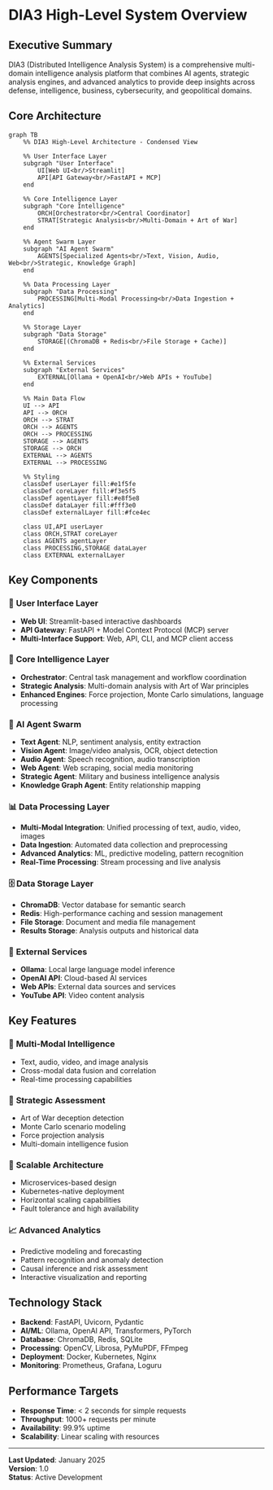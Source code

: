# DIA3 High-Level System Overview

## Executive Summary

DIA3 (Distributed Intelligence Analysis System) is a comprehensive multi-domain intelligence analysis platform that combines AI agents, strategic analysis engines, and advanced analytics to provide deep insights across defense, intelligence, business, cybersecurity, and geopolitical domains.

## Core Architecture

```mermaid
graph TB
    %% DIA3 High-Level Architecture - Condensed View
    
    %% User Interface Layer
    subgraph "User Interface"
        UI[Web UI<br/>Streamlit]
        API[API Gateway<br/>FastAPI + MCP]
    end
    
    %% Core Intelligence Layer
    subgraph "Core Intelligence"
        ORCH[Orchestrator<br/>Central Coordinator]
        STRAT[Strategic Analysis<br/>Multi-Domain + Art of War]
    end
    
    %% Agent Swarm Layer
    subgraph "AI Agent Swarm"
        AGENTS[Specialized Agents<br/>Text, Vision, Audio, Web<br/>Strategic, Knowledge Graph]
    end
    
    %% Data Processing Layer
    subgraph "Data Processing"
        PROCESSING[Multi-Modal Processing<br/>Data Ingestion + Analytics]
    end
    
    %% Storage Layer
    subgraph "Data Storage"
        STORAGE[(ChromaDB + Redis<br/>File Storage + Cache)]
    end
    
    %% External Services
    subgraph "External Services"
        EXTERNAL[Ollama + OpenAI<br/>Web APIs + YouTube]
    end
    
    %% Main Data Flow
    UI --> API
    API --> ORCH
    ORCH --> STRAT
    ORCH --> AGENTS
    ORCH --> PROCESSING
    STORAGE --> AGENTS
    STORAGE --> ORCH
    EXTERNAL --> AGENTS
    EXTERNAL --> PROCESSING
    
    %% Styling
    classDef userLayer fill:#e1f5fe
    classDef coreLayer fill:#f3e5f5
    classDef agentLayer fill:#e8f5e8
    classDef dataLayer fill:#fff3e0
    classDef externalLayer fill:#fce4ec
    
    class UI,API userLayer
    class ORCH,STRAT coreLayer
    class AGENTS agentLayer
    class PROCESSING,STORAGE dataLayer
    class EXTERNAL externalLayer
```

## Key Components

### 🎯 **User Interface Layer**
- **Web UI**: Streamlit-based interactive dashboards
- **API Gateway**: FastAPI + Model Context Protocol (MCP) server
- **Multi-Interface Support**: Web, API, CLI, and MCP client access

### 🧠 **Core Intelligence Layer**
- **Orchestrator**: Central task management and workflow coordination
- **Strategic Analysis**: Multi-domain analysis with Art of War principles
- **Enhanced Engines**: Force projection, Monte Carlo simulations, language processing

### 🤖 **AI Agent Swarm**
- **Text Agent**: NLP, sentiment analysis, entity extraction
- **Vision Agent**: Image/video analysis, OCR, object detection
- **Audio Agent**: Speech recognition, audio transcription
- **Web Agent**: Web scraping, social media monitoring
- **Strategic Agent**: Military and business intelligence analysis
- **Knowledge Graph Agent**: Entity relationship mapping

### 📊 **Data Processing Layer**
- **Multi-Modal Integration**: Unified processing of text, audio, video, images
- **Data Ingestion**: Automated data collection and preprocessing
- **Advanced Analytics**: ML, predictive modeling, pattern recognition
- **Real-Time Processing**: Stream processing and live analysis

### 🗄️ **Data Storage Layer**
- **ChromaDB**: Vector database for semantic search
- **Redis**: High-performance caching and session management
- **File Storage**: Document and media file management
- **Results Storage**: Analysis outputs and historical data

### 🔗 **External Services**
- **Ollama**: Local large language model inference
- **OpenAI API**: Cloud-based AI services
- **Web APIs**: External data sources and services
- **YouTube API**: Video content analysis

## Key Features

### 🎯 **Multi-Modal Intelligence**
- Text, audio, video, and image analysis
- Cross-modal data fusion and correlation
- Real-time processing capabilities

### 🧠 **Strategic Assessment**
- Art of War deception detection
- Monte Carlo scenario modeling
- Force projection analysis
- Multi-domain intelligence fusion

### 🔄 **Scalable Architecture**
- Microservices-based design
- Kubernetes-native deployment
- Horizontal scaling capabilities
- Fault tolerance and high availability

### 📈 **Advanced Analytics**
- Predictive modeling and forecasting
- Pattern recognition and anomaly detection
- Causal inference and risk assessment
- Interactive visualization and reporting

## Technology Stack

- **Backend**: FastAPI, Uvicorn, Pydantic
- **AI/ML**: Ollama, OpenAI API, Transformers, PyTorch
- **Database**: ChromaDB, Redis, SQLite
- **Processing**: OpenCV, Librosa, PyMuPDF, FFmpeg
- **Deployment**: Docker, Kubernetes, Nginx
- **Monitoring**: Prometheus, Grafana, Loguru

## Performance Targets

- **Response Time**: < 2 seconds for simple requests
- **Throughput**: 1000+ requests per minute
- **Availability**: 99.9% uptime
- **Scalability**: Linear scaling with resources

---

**Last Updated**: January 2025  
**Version**: 1.0  
**Status**: Active Development
